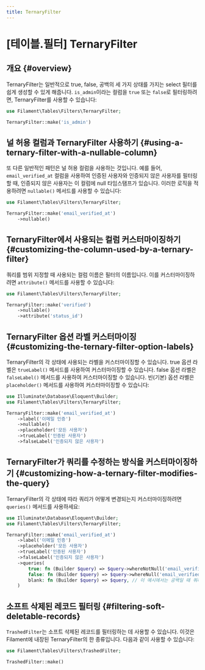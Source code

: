 ```yaml
---
title: TernaryFilter
---
```

# [테이블.필터] TernaryFilter
## 개요 {#overview}

TernaryFilter는 일반적으로 true, false, 공백의 세 가지 상태를 가지는 select 필터를 쉽게 생성할 수 있게 해줍니다. `is_admin`이라는 컬럼을 `true` 또는 `false`로 필터링하려면, TernaryFilter를 사용할 수 있습니다:

```php
use Filament\Tables\Filters\TernaryFilter;

TernaryFilter::make('is_admin')
```

## 널 허용 컬럼과 TernaryFilter 사용하기 {#using-a-ternary-filter-with-a-nullable-column}

또 다른 일반적인 패턴은 널 허용 컬럼을 사용하는 것입니다. 예를 들어, `email_verified_at` 컬럼을 사용하여 인증된 사용자와 인증되지 않은 사용자를 필터링할 때, 인증되지 않은 사용자는 이 컬럼에 null 타임스탬프가 있습니다. 이러한 로직을 적용하려면 `nullable()` 메서드를 사용할 수 있습니다:

```php
use Filament\Tables\Filters\TernaryFilter;

TernaryFilter::make('email_verified_at')
    ->nullable()
```

## TernaryFilter에서 사용되는 컬럼 커스터마이징하기 {#customizing-the-column-used-by-a-ternary-filter}

쿼리를 범위 지정할 때 사용되는 컬럼 이름은 필터의 이름입니다. 이를 커스터마이징하려면 `attribute()` 메서드를 사용할 수 있습니다:

```php
use Filament\Tables\Filters\TernaryFilter;

TernaryFilter::make('verified')
    ->nullable()
    ->attribute('status_id')
```

## TernaryFilter 옵션 라벨 커스터마이징 {#customizing-the-ternary-filter-option-labels}

TernaryFilter의 각 상태에 사용되는 라벨을 커스터마이징할 수 있습니다. true 옵션 라벨은 `trueLabel()` 메서드를 사용하여 커스터마이징할 수 있습니다. false 옵션 라벨은 `falseLabel()` 메서드를 사용하여 커스터마이징할 수 있습니다. 빈(기본) 옵션 라벨은 `placeholder()` 메서드를 사용하여 커스터마이징할 수 있습니다:

```php
use Illuminate\Database\Eloquent\Builder;
use Filament\Tables\Filters\TernaryFilter;

TernaryFilter::make('email_verified_at')
    ->label('이메일 인증')
    ->nullable()
    ->placeholder('모든 사용자')
    ->trueLabel('인증된 사용자')
    ->falseLabel('인증되지 않은 사용자')
```

## TernaryFilter가 쿼리를 수정하는 방식을 커스터마이징하기 {#customizing-how-a-ternary-filter-modifies-the-query}

TernaryFilter의 각 상태에 따라 쿼리가 어떻게 변경되는지 커스터마이징하려면 `queries()` 메서드를 사용하세요:

```php
use Illuminate\Database\Eloquent\Builder;
use Filament\Tables\Filters\TernaryFilter;

TernaryFilter::make('email_verified_at')
    ->label('이메일 인증')
    ->placeholder('모든 사용자')
    ->trueLabel('인증된 사용자')
    ->falseLabel('인증되지 않은 사용자')
    ->queries(
        true: fn (Builder $query) => $query->whereNotNull('email_verified_at'),
        false: fn (Builder $query) => $query->whereNull('email_verified_at'),
        blank: fn (Builder $query) => $query, // 이 예시에서는 공백일 때 쿼리를 필터링하지 않습니다.
    )
```

## 소프트 삭제된 레코드 필터링 {#filtering-soft-deletable-records}

`TrashedFilter`는 소프트 삭제된 레코드를 필터링하는 데 사용할 수 있습니다. 이것은 Filament에 내장된 TernaryFilter의 한 종류입니다. 다음과 같이 사용할 수 있습니다:

```php
use Filament\Tables\Filters\TrashedFilter;

TrashedFilter::make()
```
